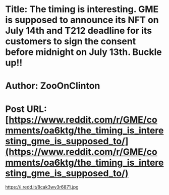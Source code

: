 # Title: The timing is interesting. GME is supposed to announce its NFT on July 14th and T212 deadline for its customers to sign the consent before midnight on July 13th. Buckle up!!
# Author: ZooOnClinton
# Post URL: [https://www.reddit.com/r/GME/comments/oa6ktg/the_timing_is_interesting_gme_is_supposed_to/](https://www.reddit.com/r/GME/comments/oa6ktg/the_timing_is_interesting_gme_is_supposed_to/)


https://i.redd.it/8cak3wy3r6871.jpg